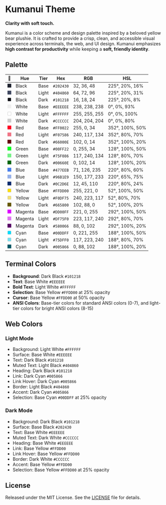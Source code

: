 # Kumanui Theme

**Clarity with soft touch.**

Kumanui is a color scheme and design palette inspired by a beloved yellow bear plushie. It is crafted to provide a crisp, clean, and accessible visual experience across terminals, the web, and UI design. Kumanui emphasizes **high contrast for productivity** while keeping a **soft, friendly identity**.


## Palette

<!-- BEGIN:COLORS (generated from tokens/colors.yaml) -->
| 🎨 | Hue | Tier | Hex | RGB | HSL |
|---|-----|------|-----|-----|-----|
| <img src="_assets/swatches/202430.svg" width="12" height="12" alt="#202430" /> | Black    | Base  | `#202430` | 32, 36, 48 | 225°, 20%, 16% |
| <img src="_assets/swatches/404860.svg" width="12" height="12" alt="#404860" /> | Black    | Light | `#404860` | 64, 72, 96 | 225°, 20%, 31% |
| <img src="_assets/swatches/101218.svg" width="12" height="12" alt="#101218" /> | Black    | Dark  | `#101218` | 16, 18, 24 | 225°, 20%, 8% |
| <img src="_assets/swatches/EEEEEE.svg" width="12" height="12" alt="#EEEEEE" /> | White    | Base  | `#EEEEEE` | 238, 238, 238 | 0°, 0%, 93% |
| <img src="_assets/swatches/FFFFFF.svg" width="12" height="12" alt="#FFFFFF" /> | White    | Light | `#FFFFFF` | 255, 255, 255 | 0°, 0%, 100% |
| <img src="_assets/swatches/CCCCCC.svg" width="12" height="12" alt="#CCCCCC" /> | White    | Dark  | `#CCCCCC` | 204, 204, 204 | 0°, 0%, 80% |
| <img src="_assets/swatches/FF0022.svg" width="12" height="12" alt="#FF0022" /> | Red      | Base  | `#FF0022` | 255, 0, 34 | 352°, 100%, 50% |
| <img src="_assets/swatches/F07586.svg" width="12" height="12" alt="#F07586" /> | Red      | Light | `#F07586` | 240, 117, 134 | 352°, 80%, 70% |
| <img src="_assets/swatches/66000E.svg" width="12" height="12" alt="#66000E" /> | Red      | Dark  | `#66000E` | 102, 0, 14 | 352°, 100%, 20% |
| <img src="_assets/swatches/00FF22.svg" width="12" height="12" alt="#00FF22" /> | Green    | Base  | `#00FF22` | 0, 255, 34 | 128°, 100%, 50% |
| <img src="_assets/swatches/75F086.svg" width="12" height="12" alt="#75F086" /> | Green    | Light | `#75F086` | 117, 240, 134 | 128°, 80%, 70% |
| <img src="_assets/swatches/00660E.svg" width="12" height="12" alt="#00660E" /> | Green    | Dark  | `#00660E` | 0, 102, 14 | 128°, 100%, 20% |
| <img src="_assets/swatches/477EEB.svg" width="12" height="12" alt="#477EEB" /> | Blue     | Base  | `#477EEB` | 71, 126, 235 | 220°, 80%, 60% |
| <img src="_assets/swatches/96B1E9.svg" width="12" height="12" alt="#96B1E9" /> | Blue     | Light | `#96B1E9` | 150, 177, 233 | 220°, 65%, 75% |
| <img src="_assets/swatches/0C2D6E.svg" width="12" height="12" alt="#0C2D6E" /> | Blue     | Dark  | `#0C2D6E` | 12, 45, 110 | 220°, 80%, 24% |
| <img src="_assets/swatches/FFDD00.svg" width="12" height="12" alt="#FFDD00" /> | Yellow   | Base  | `#FFDD00` | 255, 221, 0 | 52°, 100%, 50% |
| <img src="_assets/swatches/F0DF75.svg" width="12" height="12" alt="#F0DF75" /> | Yellow   | Light | `#F0DF75` | 240, 223, 117 | 52°, 80%, 70% |
| <img src="_assets/swatches/665800.svg" width="12" height="12" alt="#665800" /> | Yellow   | Dark  | `#665800` | 102, 88, 0 | 52°, 100%, 20% |
| <img src="_assets/swatches/DD00FF.svg" width="12" height="12" alt="#DD00FF" /> | Magenta  | Base  | `#DD00FF` | 221, 0, 255 | 292°, 100%, 50% |
| <img src="_assets/swatches/DF75F0.svg" width="12" height="12" alt="#DF75F0" /> | Magenta  | Light | `#DF75F0` | 223, 117, 240 | 292°, 80%, 70% |
| <img src="_assets/swatches/580066.svg" width="12" height="12" alt="#580066" /> | Magenta  | Dark  | `#580066` | 88, 0, 102 | 292°, 100%, 20% |
| <img src="_assets/swatches/00DDFF.svg" width="12" height="12" alt="#00DDFF" /> | Cyan     | Base  | `#00DDFF` | 0, 221, 255 | 188°, 100%, 50% |
| <img src="_assets/swatches/75DFF0.svg" width="12" height="12" alt="#75DFF0" /> | Cyan     | Light | `#75DFF0` | 117, 223, 240 | 188°, 80%, 70% |
| <img src="_assets/swatches/005866.svg" width="12" height="12" alt="#005866" /> | Cyan     | Dark  | `#005866` | 0, 88, 102 | 188°, 100%, 20% |
<!-- END:COLORS -->


## Terminal Colors

<!-- BEGIN:TERMINAL (generated from tokens/colors.yaml) -->
- **Background**: Dark Black `#101218`
- **Text**: Base White `#EEEEEE`
- **Bold Text**: Light White `#FFFFFF`
- **Selection**: Base Yellow `#FFDD00` at 25% opacity
- **Cursor**: Base Yellow `#FFDD00` at 50% opacity
- **ANSI Colors**: Base-tier colors for standard ANSI colors (0-7), and light-tier colors for bright ANSI colors (8-15)
<!-- END:TERMINAL -->


## Web Colors

<!-- BEGIN:WEB (generated from tokens/colors.yaml) -->
### Light Mode
- Background: Light White `#FFFFFF`
- Surface: Base White `#EEEEEE`
- Text: Dark Black `#101218`
- Muted Text: Light Black `#404860`
- Heading: Dark Black `#101218`
- Link: Dark Cyan `#005866`
- Link Hover: Dark Cyan `#005866`
- Border: Light Black `#404860`
- Accent: Dark Cyan `#005866`
- Selection: Base Cyan `#00DDFF` at 25% opacity

### Dark Mode
- Background: Dark Black `#101218`
- Surface: Base Black `#202430`
- Text: Base White `#EEEEEE`
- Muted Text: Dark White `#CCCCCC`
- Heading: Base White `#EEEEEE`
- Link: Base Yellow `#FFDD00`
- Link Hover: Base Yellow `#FFDD00`
- Border: Dark White `#CCCCCC`
- Accent: Base Yellow `#FFDD00`
- Selection: Base Yellow `#FFDD00` at 25% opacity
<!-- END:WEB -->


## License
Released under the MIT License. See the [LICENSE](LICENSE) file for details.
